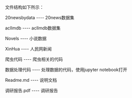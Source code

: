 文件结构如下所示：

20newsbydata ---- 20news数据集

aclImdb ---- aclImdb数据集

Novels ---- 小说数据

XinHua ---- 人民网新闻

爬虫代码 ---- 爬虫相关的代码

数据处理代码 ---- 处理数据的代码，使用jupyter notebook打开

Readme.md  ---- 说明文档

调研报告.pdf  ---- 调研报告

